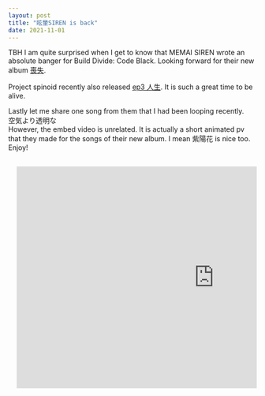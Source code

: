 ```yaml
---
layout: post
title: "眩暈SIREN is back"
date: 2021-11-01
---
```


TBH  I am quite surprised when I get to know that MEMAI SIREN wrote an absolute banger for Build Divide: Code Black.
Looking forward for their new album [喪失](https://smr.lnk.to/MEMAISIREN_SOUSHITSU).

Project spinoid recently also released [ep3 人生](https://www.youtube.com/watch?v=GnlP_d0asII). It is such a great time to be alive.

Lastly let me share one song from them that I had been looping recently.<br>
空気より透明な<br>
However, the embed video is unrelated. It is actually a short animated pv that they made for the songs of their new album. I mean 紫陽花 is nice too.<br>
Enjoy!
<pre>
<div class="video-container">
  <iframe src="https://www.youtube.com/embed/F9Gx5hkKxCw?start=0" width="800" height="450" frameborder="0" allowfullscreen></iframe>
</div>
</pre>
<!-- <hr> space with underline <br> line break but jekyll stupid spacing is too large until resolved use pre tag to preserve the enter and use it for spacing;comment youtube iframe can start with in seconds 16:9 ratio got time learn about frameborder for youtube 
if you use multiple paramter 1st after url >? and after that use & eg https://www.youtube.com/embed/MMhZNseGtAY?start=0&autoplay=1&enablejsapi=1
example above enable auto play ,start at 0seonds and enable javascript api-->

